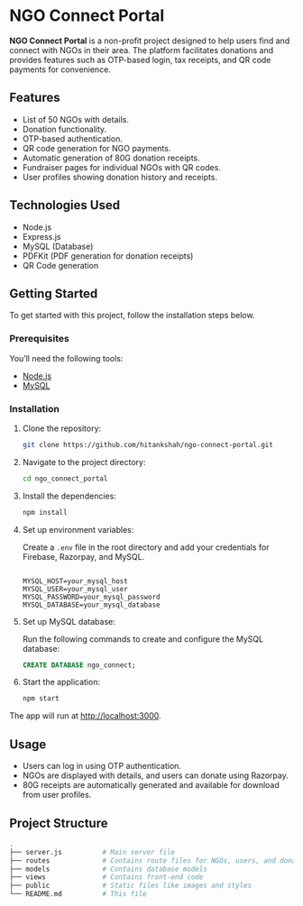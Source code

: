 # NGO Connect Portal

**NGO Connect Portal** is a non-profit project designed to help users find and connect with NGOs in their area. The platform facilitates donations and provides features such as OTP-based login, tax receipts, and QR code payments for convenience.

## Features

- List of 50 NGOs with details.
- Donation functionality.
- OTP-based authentication. 
- QR code generation for NGO payments.
- Automatic generation of 80G donation receipts.
- Fundraiser pages for individual NGOs with QR codes.
- User profiles showing donation history and receipts.

## Technologies Used

- Node.js
- Express.js
- MySQL (Database)
- PDFKit (PDF generation for donation receipts)
- QR Code generation

## Getting Started

To get started with this project, follow the installation steps below.

### Prerequisites

You’ll need the following tools:

- [Node.js](https://nodejs.org/)
- [MySQL](https://www.mysql.com/)

### Installation

1. Clone the repository:

    ```bash
    git clone https://github.com/hitankshah/ngo-connect-portal.git
    ```

2. Navigate to the project directory:

    ```bash
    cd ngo_connect_portal
    ```

3. Install the dependencies:

    ```bash
    npm install
    ```

4. Set up environment variables:

    Create a `.env` file in the root directory and add your credentials for Firebase, Razorpay, and MySQL.

    ```env

    MYSQL_HOST=your_mysql_host
    MYSQL_USER=your_mysql_user
    MYSQL_PASSWORD=your_mysql_password
    MYSQL_DATABASE=your_mysql_database
    ```

5. Set up MySQL database:

    Run the following commands to create and configure the MySQL database:

    ```sql
    CREATE DATABASE ngo_connect;
    ```

6. Start the application:

    ```bash
    npm start
    ```

The app will run at [http://localhost:3000](http://localhost:3000).

## Usage

- Users can log in using OTP authentication.
- NGOs are displayed with details, and users can donate using Razorpay.
- 80G receipts are automatically generated and available for download from user profiles.

## Project Structure

```bash
.
├── server.js          # Main server file
├── routes             # Contains route files for NGOs, users, and donations
├── models             # Contains database models
├── views              # Contains front-end code
├── public             # Static files like images and styles
└── README.md          # This file
